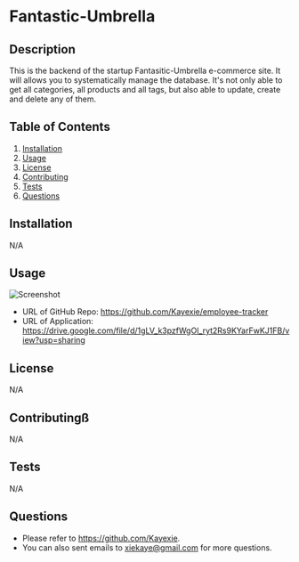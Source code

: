 # Fantastic-Umbrella

## Description
   This is the backend of the startup Fantasitic-Umbrella e-commerce site. It will allows you to systematically manage the database. 
   It's not only able to get all categories, all products and all tags, but also able to update, create and delete any of them.
   
## Table of Contents
1. [Installation](#installation)
2. [Usage](#usage)
3. [License](#license)
4. [Contributing](#contributing)
5. [Tests](#tests)
6. [Questions](#questions)
## Installation
   N/A
## Usage
   ![Screenshot](./img/screen.png)
   - URL of GitHub Repo: https://github.com/Kayexie/employee-tracker
   - URL of Application: https://drive.google.com/file/d/1gLV_k3pzfWgOl_ryt2Rs9KYarFwKJ1FB/view?usp=sharing
## License
   N/A
## Contributingß
   N/A
## Tests
   N/A
## Questions
   - Please refer to https://github.com/Kayexie.
   - You can also sent emails to xiekaye@gmail.com for more questions.
